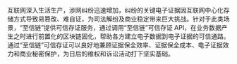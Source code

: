 
互联网深入生活生产，涉网纠纷迅速增加，纠纷的关键电子证据因互联网中心化存储方式导致易篡改、难自证，为司法解纷及商业稳定带来巨大挑战。针对于此类场景，“至信链”提供可信存证服务，通过调用“至信链”可信存证 API，在业务数据产生之时进行前置化的区块链固化，帮助各方建立电子数据到电子证据的可信通路。通过“至信链”可信存证可以良好地兼顾证据保全效率、证据保全成本、电子证据效力和商业秘密保护，为日后的维权和诉讼活动打下坚实基础。

